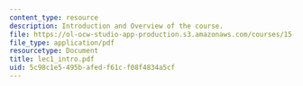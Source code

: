 ```yaml
---
content_type: resource
description: Introduction and Overview of the course.
file: https://ol-ocw-studio-app-production.s3.amazonaws.com/courses/15-414-financial-management-summer-2003/5c98c1e5495bafedf61cf08f4834a5cf_lec1_intro.pdf
file_type: application/pdf
resourcetype: Document
title: lec1_intro.pdf
uid: 5c98c1e5-495b-afed-f61c-f08f4834a5cf
---
```

